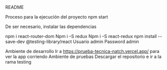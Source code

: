 README

Proceso para la ejecución del proyecto
npm start

De ser necesario, instalar las dependencias

npm i react-router-dom
Npm i –S redux
Npm i –S react-redux
npm install --save-dev @testing-library/react
Usuario
admin
Password
admin

Ambiente de desarrollo
Ir a https://prueba-tecnica-natch.vercel.app/ para ver la app corriendo
Ambiente de pruebas
Descargar el repositorio e ir a la rama testing
